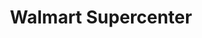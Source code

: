 ---
title: "Walmart Supercenter"
url: /muskegon/walmart-supercenter-henry-street/
shop: supermarket
---